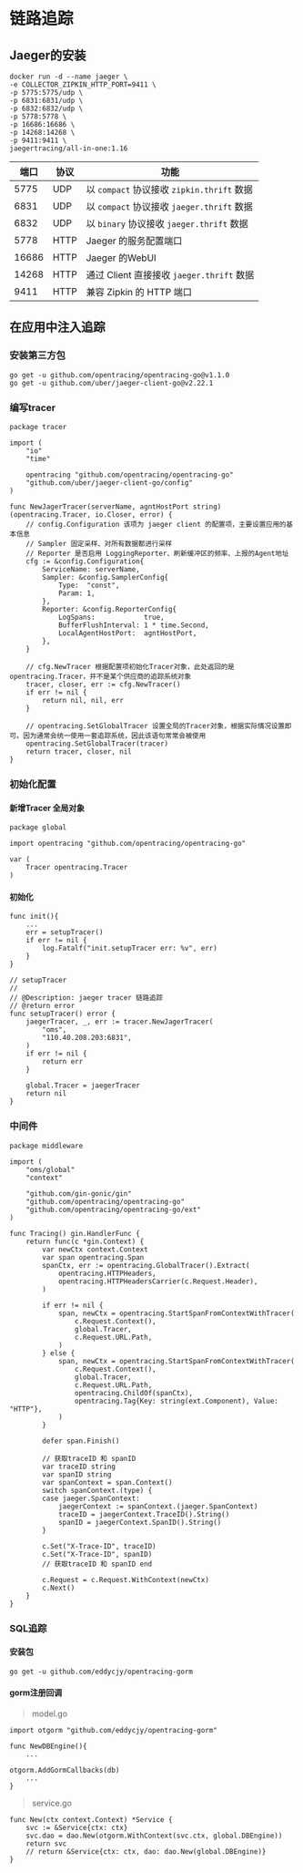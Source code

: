<!--
 * @Author: GG
 * @Date: 2023-02-19 10:05:46
 * @LastEditTime: 2023-02-28 09:53:10
 * @LastEditors: GG
 * @Description: Jaeger 链路追踪
 * @FilePath: \oms\链路追踪.md
 * 
-->
# 链路追踪

## Jaeger的安装
```
docker run -d --name jaeger \
-e COLLECTOR_ZIPKIN_HTTP_PORT=9411 \
-p 5775:5775/udp \
-p 6831:6831/udp \
-p 6832:6832/udp \
-p 5778:5778 \
-p 16686:16686 \
-p 14268:14268 \
-p 9411:9411 \
jaegertracing/all-in-one:1.16
```
|端口|协议|功能|
|---|---|---|
|5775|UDP|以 `compact` 协议接收 `zipkin.thrift` 数据|
|6831|UDP|以 `compact` 协议接收 `jaeger.thrift` 数据|
|6832|UDP|以 `binary` 协议接收 `jaeger.thrift` 数据|
|5778|HTTP|Jaeger 的服务配置端口|
|16686|HTTP|Jaeger 的WebUI|
|14268|HTTP|通过 Client 直接接收 `jaeger.thrift` 数据|
|9411|HTTP| 兼容 Zipkin 的 HTTP 端口|


## 在应用中注入追踪

### 安装第三方包
```
go get -u github.com/opentracing/opentracing-go@v1.1.0
go get -u github.com/uber/jaeger-client-go@v2.22.1
```

### 编写tracer
```
package tracer

import (
	"io"
	"time"

	opentracing "github.com/opentracing/opentracing-go"
	"github.com/uber/jaeger-client-go/config"
)

func NewJagerTracer(serverName, agntHostPort string) (opentracing.Tracer, io.Closer, error) {
	// config.Configuration 该项为 jaeger client 的配置项，主要设置应用的基本信息
	// Sampler 固定采样、对所有数据都进行采样
	// Reporter 是否启用 LoggingReporter、刷新缓冲区的频率、上报的Agent地址
	cfg := &config.Configuration{
		ServiceName: serverName,
		Sampler: &config.SamplerConfig{
			Type:  "const",
			Param: 1,
		},
		Reporter: &config.ReporterConfig{
			LogSpans:            true,
			BufferFlushInterval: 1 * time.Second,
			LocalAgentHostPort:  agntHostPort,
		},
	}

	// cfg.NewTracer 根据配置项初始化Tracer对象，此处返回的是 opentracing.Tracer，并不是某个供应商的追踪系统对象
	tracer, closer, err := cfg.NewTracer()
	if err != nil {
		return nil, nil, err
	}

	// opentracing.SetGlobalTracer 设置全局的Tracer对象，根据实际情况设置即可。因为通常会统一使用一套追踪系统，因此该语句常常会被使用
	opentracing.SetGlobalTracer(tracer)
	return tracer, closer, nil
}

```

### 初始化配置
#### 新增Tracer 全局对象
```
package global

import opentracing "github.com/opentracing/opentracing-go"

var (
	Tracer opentracing.Tracer
)

```
#### 初始化
```
func init(){
    ...
    err = setupTracer()
	if err != nil {
		log.Fatalf("init.setupTracer err: %v", err)
	}
}

// setupTracer
//
// @Description: jaeger tracer 链路追踪
// @return error
func setupTracer() error {
	jaegerTracer, _, err := tracer.NewJagerTracer(
		"oms",
		"110.40.208.203:6831",
	)
	if err != nil {
		return err
	}

	global.Tracer = jaegerTracer
	return nil
}
```

### 中间件
```
package middleware

import (
	"oms/global"
	"context"

	"github.com/gin-gonic/gin"
	"github.com/opentracing/opentracing-go"
	"github.com/opentracing/opentracing-go/ext"
)

func Tracing() gin.HandlerFunc {
	return func(c *gin.Context) {
		var newCtx context.Context
		var span opentracing.Span
		spanCtx, err := opentracing.GlobalTracer().Extract(
			opentracing.HTTPHeaders,
			opentracing.HTTPHeadersCarrier(c.Request.Header),
		)

		if err != nil {
			span, newCtx = opentracing.StartSpanFromContextWithTracer(
				c.Request.Context(),
				global.Tracer,
				c.Request.URL.Path,
			)
		} else {
			span, newCtx = opentracing.StartSpanFromContextWithTracer(
				c.Request.Context(),
				global.Tracer,
				c.Request.URL.Path,
				opentracing.ChildOf(spanCtx),
				opentracing.Tag{Key: string(ext.Component), Value: "HTTP"},
			)
		}

		defer span.Finish()

        // 获取traceID 和 spanID
		var traceID string
		var spanID string
		var spanContext = span.Context()
		switch spanContext.(type) {
		case jaeger.SpanContext:
			jaegerContext := spanContext.(jaeger.SpanContext)
			traceID = jaegerContext.TraceID().String()
			spanID = jaegerContext.SpanID().String()
		}

		c.Set("X-Trace-ID", traceID)
		c.Set("X-Trace-ID", spanID)
		// 获取traceID 和 spanID end
        
		c.Request = c.Request.WithContext(newCtx)
		c.Next()
	}
}
```

### SQL追踪
#### 安装包
```
go get -u github.com/eddycjy/opentracing-gorm
```

#### gorm注册回调
> model.go
```
import otgorm "github.com/eddycjy/opentracing-gorm"

func NewDBEngine(){
    ...

otgorm.AddGormCallbacks(db)
    ...
}
```
> service.go
```
func New(ctx context.Context) *Service {
	svc := &Service{ctx: ctx}
	svc.dao = dao.New(otgorm.WithContext(svc.ctx, global.DBEngine))
	return svc
	// return &Service{ctx: ctx, dao: dao.New(global.DBEngine)}
}
```
